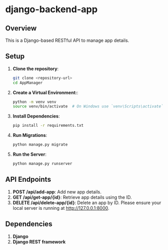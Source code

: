 # django-backend-app

## Overview

This is a Django-based RESTful API to manage app details.

## Setup

1. **Clone the repository**:
   ```bash
   git clone <repository-url>
   cd AppManager

2. **Create a Virtual Environment:**:
    ```bash
    python -m venv venv
    source venv/bin/activate  # On Windows use `venv\Scripts\activate`

3. **Install Dependencies**:
    ```bash
    pip install -r requirements.txt

4. **Run Migrations**:
    ```bash
    python manage.py migrate

5. **Run the Server**:
    ```bash
    python manage.py runserver

## API Endpoints

1. **POST /api/add-app**: Add new app details.
2. **GET /api/get-app/{id}**: Retrieve app details using the ID.
3. **DELETE /api/delete-app/{id}**: Delete an app by ID.
Please ensure your local server is running at http://127.0.0.1:8000.

## Dependencies
1. **Django**
2. **Django REST framework**
